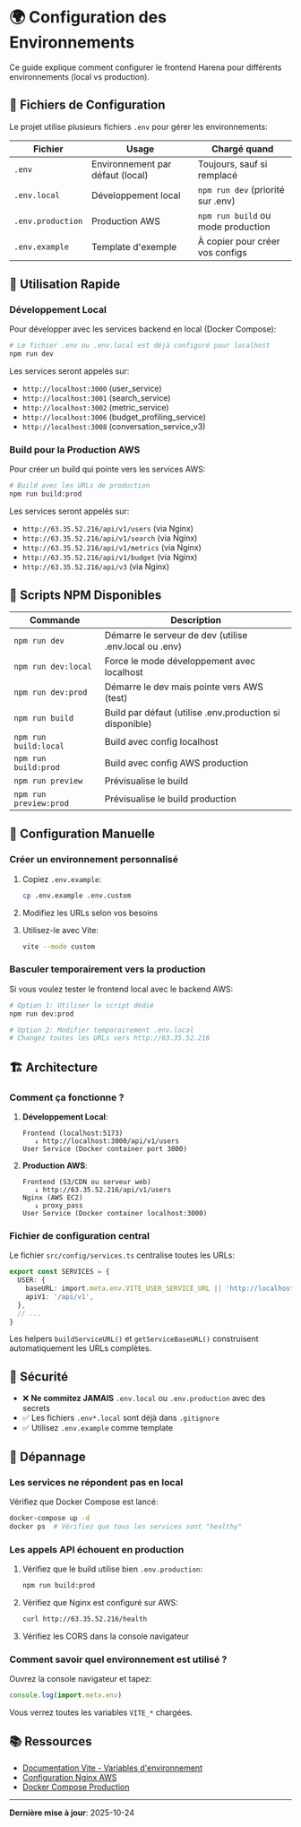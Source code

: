 # 🌍 Configuration des Environnements

Ce guide explique comment configurer le frontend Harena pour différents environnements (local vs production).

## 📁 Fichiers de Configuration

Le projet utilise plusieurs fichiers `.env` pour gérer les environnements:

| Fichier | Usage | Chargé quand |
|---------|-------|--------------|
| `.env` | Environnement par défaut (local) | Toujours, sauf si remplacé |
| `.env.local` | Développement local | `npm run dev` (priorité sur .env) |
| `.env.production` | Production AWS | `npm run build` ou mode production |
| `.env.example` | Template d'exemple | À copier pour créer vos configs |

## 🚀 Utilisation Rapide

### Développement Local

Pour développer avec les services backend en local (Docker Compose):

```bash
# Le fichier .env ou .env.local est déjà configuré pour localhost
npm run dev
```

Les services seront appelés sur:
- `http://localhost:3000` (user_service)
- `http://localhost:3001` (search_service)
- `http://localhost:3002` (metric_service)
- `http://localhost:3006` (budget_profiling_service)
- `http://localhost:3008` (conversation_service_v3)

### Build pour la Production AWS

Pour créer un build qui pointe vers les services AWS:

```bash
# Build avec les URLs de production
npm run build:prod
```

Les services seront appelés sur:
- `http://63.35.52.216/api/v1/users` (via Nginx)
- `http://63.35.52.216/api/v1/search` (via Nginx)
- `http://63.35.52.216/api/v1/metrics` (via Nginx)
- `http://63.35.52.216/api/v1/budget` (via Nginx)
- `http://63.35.52.216/api/v3` (via Nginx)

## 📝 Scripts NPM Disponibles

| Commande | Description |
|----------|-------------|
| `npm run dev` | Démarre le serveur de dev (utilise .env.local ou .env) |
| `npm run dev:local` | Force le mode développement avec localhost |
| `npm run dev:prod` | Démarre le dev mais pointe vers AWS (test) |
| `npm run build` | Build par défaut (utilise .env.production si disponible) |
| `npm run build:local` | Build avec config localhost |
| `npm run build:prod` | Build avec config AWS production |
| `npm run preview` | Prévisualise le build |
| `npm run preview:prod` | Prévisualise le build production |

## 🔧 Configuration Manuelle

### Créer un environnement personnalisé

1. Copiez `.env.example`:
   ```bash
   cp .env.example .env.custom
   ```

2. Modifiez les URLs selon vos besoins

3. Utilisez-le avec Vite:
   ```bash
   vite --mode custom
   ```

### Basculer temporairement vers la production

Si vous voulez tester le frontend local avec le backend AWS:

```bash
# Option 1: Utiliser le script dédié
npm run dev:prod

# Option 2: Modifier temporairement .env.local
# Changez toutes les URLs vers http://63.35.52.216
```

## 🏗️ Architecture

### Comment ça fonctionne ?

1. **Développement Local**:
   ```
   Frontend (localhost:5173)
      ↓ http://localhost:3000/api/v1/users
   User Service (Docker container port 3000)
   ```

2. **Production AWS**:
   ```
   Frontend (S3/CDN ou serveur web)
      ↓ http://63.35.52.216/api/v1/users
   Nginx (AWS EC2)
      ↓ proxy_pass
   User Service (Docker container localhost:3000)
   ```

### Fichier de configuration central

Le fichier `src/config/services.ts` centralise toutes les URLs:

```typescript
export const SERVICES = {
  USER: {
    baseURL: import.meta.env.VITE_USER_SERVICE_URL || 'http://localhost:3000',
    apiV1: '/api/v1',
  },
  // ...
}
```

Les helpers `buildServiceURL()` et `getServiceBaseURL()` construisent automatiquement les URLs complètes.

## 🔐 Sécurité

- ❌ **Ne commitez JAMAIS** `.env.local` ou `.env.production` avec des secrets
- ✅ Les fichiers `.env*.local` sont déjà dans `.gitignore`
- ✅ Utilisez `.env.example` comme template

## 🐛 Dépannage

### Les services ne répondent pas en local

Vérifiez que Docker Compose est lancé:
```bash
docker-compose up -d
docker ps  # Vérifiez que tous les services sont "healthy"
```

### Les appels API échouent en production

1. Vérifiez que le build utilise bien `.env.production`:
   ```bash
   npm run build:prod
   ```

2. Vérifiez que Nginx est configuré sur AWS:
   ```bash
   curl http://63.35.52.216/health
   ```

3. Vérifiez les CORS dans la console navigateur

### Comment savoir quel environnement est utilisé ?

Ouvrez la console navigateur et tapez:
```javascript
console.log(import.meta.env)
```

Vous verrez toutes les variables `VITE_*` chargées.

## 📚 Ressources

- [Documentation Vite - Variables d'environnement](https://vitejs.dev/guide/env-and-mode.html)
- [Configuration Nginx AWS](../nginx.conf)
- [Docker Compose Production](../docker-compose.prod.yml)

---

**Dernière mise à jour**: 2025-10-24
